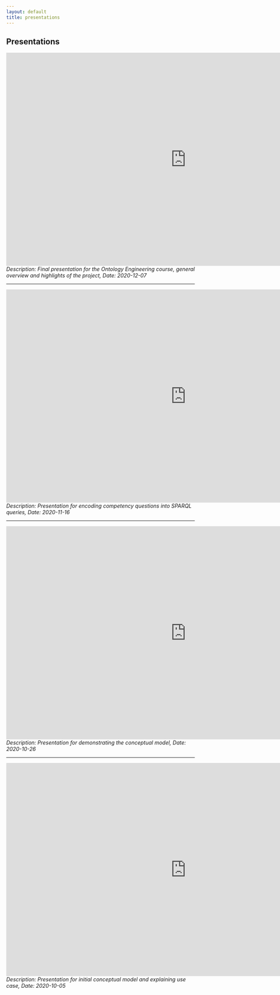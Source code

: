 ```yaml
---
layout: default
title: presentations
---
```


## Presentations

<iframe src="https://docs.google.com/presentation/d/e/2PACX-1vSVhtAOsrVgMOjHHaXo0lnbamQYFCazZ3APeMdy28ZIPXaKvzUVLBA_Nxs_iX47wYPkxCBkRjsAYO8i/embed?start=false&loop=false&delayms=3000" frameborder="0" width="960" height="569" allowfullscreen="true" mozallowfullscreen="true" webkitallowfullscreen="true"></iframe>
<i>Description: Final presentation for the Ontology Engineering course, general overview and highlights of the project, Date: 2020-12-07</i>

<hr>


<iframe src="https://docs.google.com/presentation/d/e/2PACX-1vQg7IeUoNJmYYZAXGGl0q1fdJe9wFYkwGJmJ9ZcslieKVZ4n7q5HL546TS4lyhHQdokjWztHzD_beKg/embed?start=false&loop=false&delayms=3000" frameborder="0" width="960" height="569" allowfullscreen="true" mozallowfullscreen="true" webkitallowfullscreen="true"></iframe>
<i>Description: Presentation for encoding competency questions into SPARQL queries, Date: 2020-11-16</i>

<hr>

<iframe src="https://docs.google.com/presentation/d/e/2PACX-1vRkXFvL4zyPcgKrtDI4rOv5vHjOh1of6fg7LCYcGDtcpU2dxANX1iF_YiD6KvrSiJWUN9aSNiahJZ2s/embed?start=false&loop=false&delayms=3000" frameborder="0" width="960" height="569" allowfullscreen="true" mozallowfullscreen="true" webkitallowfullscreen="true"></iframe>
<i>Description: Presentation for demonstrating the conceptual model, Date: 2020-10-26</i>

<hr>

<iframe src="https://docs.google.com/presentation/d/e/2PACX-1vSP09l58bnnPDQSLg6d89zUtq1XBjRFXNqfSH3oiN4k34Ho9-Uj7HZt9zddfHj3WnFlSbkt8g70lM-L/embed?start=false&loop=false&delayms=3000" frameborder="0" width="960" height="569" allowfullscreen="true" mozallowfullscreen="true" webkitallowfullscreen="true"></iframe>
<i>Description: Presentation for initial conceptual model and explaining use case, Date: 2020-10-05</i>
